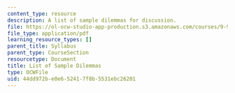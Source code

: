 ```yaml
---
content_type: resource
description: A list of sample dilemmas for discussion.
file: https://ol-ocw-studio-app-production.s3.amazonaws.com/courses/9-93-marathon-moral-reasoning-laboratory-january-iap-2007/44dd972be0e652417f8b5531ebc26201_dilemmas.pdf
file_type: application/pdf
learning_resource_types: []
parent_title: Syllabus
parent_type: CourseSection
resourcetype: Document
title: List of Sample Dilemmas
type: OCWFile
uid: 44dd972b-e0e6-5241-7f8b-5531ebc26201
---
```

